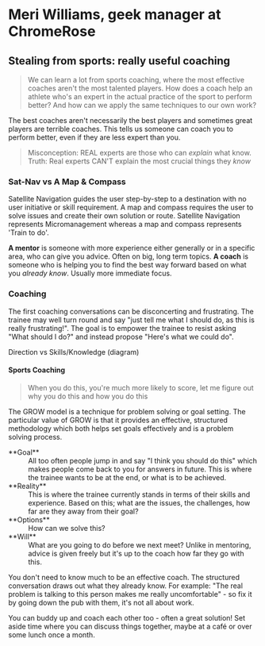 Meri Williams, geek manager at ChromeRose
=========================================

Stealing from sports: really useful coaching
--------------------------------------------

> We can learn a lot from sports coaching, where the most effective coaches aren't the most talented players. How does a coach help an athlete who's an expert in the actual practice of the sport to perform better? And how can we apply the same techniques to our own work? 

The best coaches aren't necessarily the best players and sometimes great players are terrible coaches. This tells us someone can coach you to perform better, even if they are less expert than you.

> Misconception: REAL experts are those who can *explain* what know. Truth: Real experts CAN'T explain the most crucial things they *know*

### Sat-Nav vs A Map & Compass

Satellite Navigation guides the user step-by-step to a destination with no user initiative or skill requirement. A map and compass requires the user to solve issues and create their own solution or route. Satellite Navigation represents Micromanagement whereas a map and compass represents 'Train to do'.

**A mentor** is someone with more experience either generally or in a specific area, who can give you advice. Often on big, long term topics.
**A coach** is someone who is helping you to find the best way forward based on what you *already know*. Usually more immediate focus.

### Coaching

The first coaching conversations can be disconcerting and frustrating. The trainee may well turn round and say "just tell me what I should do, as this is really frustrating!". The goal is to empower the trainee to resist asking "What should I do?" and instead propose "Here's what we could do".

Direction vs Skills/Knowledge (diagram)

#### Sports Coaching

> When you do this, you're much more likely to score, let me figure out why you do this and how you do this

The GROW model is a technique for problem solving or goal setting. The particular value of GROW is that it provides an effective, structured methodology which both helps set goals effectively and is a problem solving process.

<dl>
    <dt>**Goal**</dt>
    <dd>All too often people jump in and say "I think you should do this" which makes people come back to you for answers in future. This is where the trainee wants to be at the end, or what is to be achieved. </dd>
    <dt>**Reality**</dt>
    <dd>This is where the trainee currently stands in terms of their skills and experience. Based on this; what are the issues, the challenges, how far are they away from their goal?</dd>
    <dt>**Options**</dt>
    <dd>How can we solve this?</dd>
    <dt>**Will**</dt>
    <dd>What are you going to do before we next meet? Unlike in mentoring, advice is given freely but it's up to the coach how far they go with this.</dd>
</dl>

You don't need to know much to be an effective coach. The structured conversation draws out what they already know. For example: "The real problem is talking to this person makes me really uncomfortable" - so fix it by going down the pub with them, it's not all about work.

You can buddy up and coach each other too - often a great solution! Set aside time where you can discuss things together, maybe at a café or over some lunch once a month.
